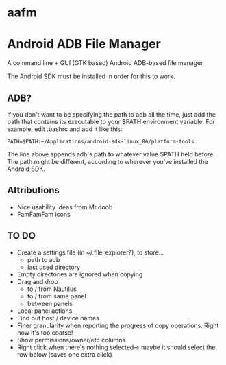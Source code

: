 aafm
====

# Android ADB File Manager #

A command line + GUI (GTK based) Android ADB-based file manager

The Android SDK must be installed in order for this to work.

## ADB? ##

If you don't want to be specifying the path to adb all the time, just add the path that contains its executable to your $PATH environment variable.
For example, edit .bashrc and add it like this:

	PATH=$PATH:~/Applications/android-sdk-linux_86/platform-tools

The line above appends adb's path to whatever value $PATH held before. The path might be different, according to wherever you've installed the Android SDK.

## Attributions ##

- Nice usability ideas from Mr.doob
- FamFamFam icons

## TO DO ##

- Create a settings file (in ~/.file_explorer?), to store...
	- path to adb
	- last used directory
- Empty directories are ignored when copying
- Drag and drop
	- to / from Nautilus
	- to / from same panel
	- between panels
- Local panel actions
- Find out host / device names
- Finer granularity when reporting the progress of copy operations. Right now it's too coarse!
- Show permissions/owner/etc columns
- Right click when there's nothing selected-> maybe it should select the row below (saves one extra click)
